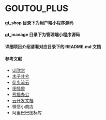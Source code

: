 # GOUTOU_PLUS

#### gt_shop 目录下为用户端小程序源码

#### gt_manage 目录下为管理端小程序源码

#### 详细项目介绍请看对应目录下的 README.md 文档

#### 参考文献
- [UI欣赏](https://huaban.com/pins/3112350630/)
- [木子叶兮](https://huaban.com/pins/3144327938/)
- [徒步流云](https://huaban.com/pins/2922418769/)
- [图怪兽](https://818ps.com/muban/zitisheji.html)
- [熊猫办公](https://www.tukuppt.com/)
- [云开发文档](https://developers.weixin.qq.com/miniprogram/dev/wxcloud/basis/getting-started.html)
- 微信小商店
- 阿里巴巴图标库


